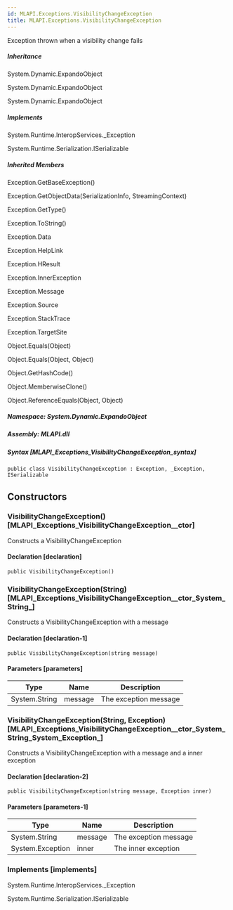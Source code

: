```yaml
---  
id: MLAPI.Exceptions.VisibilityChangeException  
title: MLAPI.Exceptions.VisibilityChangeException  
---
```


<div class="markdown level0 summary" markdown="1">

Exception thrown when a visibility change fails

</div>

<div class="markdown level0 conceptual" markdown="1">

</div>

<div class="inheritance" markdown="1">

##### Inheritance

<div class="level0" markdown="1">

System.Dynamic.ExpandoObject

</div>

<div class="level1" markdown="1">

System.Dynamic.ExpandoObject

</div>

<div class="level2" markdown="1">

System.Dynamic.ExpandoObject

</div>

</div>

<div markdown="1" classs="implements">

##### Implements

<div markdown="1">

System.Runtime.InteropServices.\_Exception

</div>

<div markdown="1">

System.Runtime.Serialization.ISerializable

</div>

</div>

<div class="inheritedMembers" markdown="1">

##### Inherited Members

<div markdown="1">

Exception.GetBaseException()

</div>

<div markdown="1">

Exception.GetObjectData(SerializationInfo, StreamingContext)

</div>

<div markdown="1">

Exception.GetType()

</div>

<div markdown="1">

Exception.ToString()

</div>

<div markdown="1">

Exception.Data

</div>

<div markdown="1">

Exception.HelpLink

</div>

<div markdown="1">

Exception.HResult

</div>

<div markdown="1">

Exception.InnerException

</div>

<div markdown="1">

Exception.Message

</div>

<div markdown="1">

Exception.Source

</div>

<div markdown="1">

Exception.StackTrace

</div>

<div markdown="1">

Exception.TargetSite

</div>

<div markdown="1">

Object.Equals(Object)

</div>

<div markdown="1">

Object.Equals(Object, Object)

</div>

<div markdown="1">

Object.GetHashCode()

</div>

<div markdown="1">

Object.MemberwiseClone()

</div>

<div markdown="1">

Object.ReferenceEquals(Object, Object)

</div>

</div>

##### **Namespace**: System.Dynamic.ExpandoObject

##### **Assembly**: MLAPI.dll

##### Syntax [MLAPI_Exceptions_VisibilityChangeException_syntax]

    public class VisibilityChangeException : Exception, _Exception, ISerializable

## Constructors 

### VisibilityChangeException() [MLAPI_Exceptions_VisibilityChangeException__ctor]

<div class="markdown level1 summary" markdown="1">

Constructs a VisibilityChangeException

</div>

<div class="markdown level1 conceptual" markdown="1">

</div>

#### Declaration [declaration]

    public VisibilityChangeException()

### VisibilityChangeException(String) [MLAPI_Exceptions_VisibilityChangeException__ctor_System_String_]

<div class="markdown level1 summary" markdown="1">

Constructs a VisibilityChangeException with a message

</div>

<div class="markdown level1 conceptual" markdown="1">

</div>

#### Declaration [declaration-1]

    public VisibilityChangeException(string message)

#### Parameters [parameters]

| Type          | Name    | Description           |
|---------------|---------|-----------------------|
| System.String | message | The exception message |

### VisibilityChangeException(String, Exception) [MLAPI_Exceptions_VisibilityChangeException__ctor_System_String_System_Exception_]

<div class="markdown level1 summary" markdown="1">

Constructs a VisibilityChangeException with a message and a inner
exception

</div>

<div class="markdown level1 conceptual" markdown="1">

</div>

#### Declaration [declaration-2]

    public VisibilityChangeException(string message, Exception inner)

#### Parameters [parameters-1]

| Type             | Name    | Description           |
|------------------|---------|-----------------------|
| System.String    | message | The exception message |
| System.Exception | inner   | The inner exception   |

### Implements [implements]

<div markdown="1">

System.Runtime.InteropServices.\_Exception

</div>

<div markdown="1">

System.Runtime.Serialization.ISerializable

</div>
